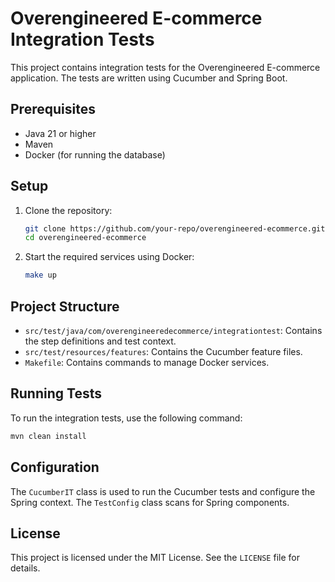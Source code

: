 # Overengineered E-commerce Integration Tests

This project contains integration tests for the Overengineered E-commerce application. The tests are written using Cucumber and Spring Boot.

## Prerequisites

- Java 21 or higher
- Maven
- Docker (for running the database)

## Setup

1. Clone the repository:
    ```sh
    git clone https://github.com/your-repo/overengineered-ecommerce.git
    cd overengineered-ecommerce
    ```

2. Start the required services using Docker:
    ```sh
    make up
    ```

## Project Structure

- `src/test/java/com/overengineeredecommerce/integrationtest`: Contains the step definitions and test context.
- `src/test/resources/features`: Contains the Cucumber feature files.
- `Makefile`: Contains commands to manage Docker services.

## Running Tests

To run the integration tests, use the following command:
```sh
mvn clean install
```

## Configuration

The `CucumberIT` class is used to run the Cucumber tests and configure the Spring context. 
The `TestConfig` class scans for Spring components.

## License

This project is licensed under the MIT License. See the `LICENSE` file for details.